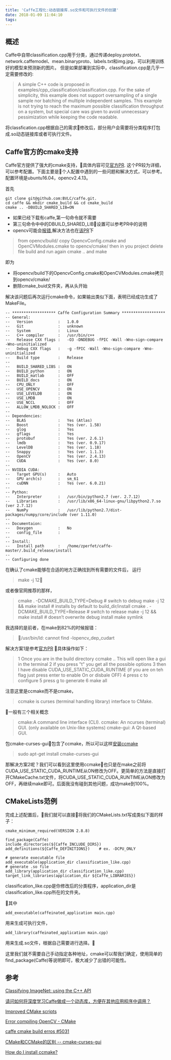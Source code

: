```yaml
---
title: 'Caffe工程化:动态链接库.so文件和可执行文件的创建'
date: 2018-01-09 11:04:10
tags:
---
```


## 概述

Caffe中自带classification.cpp用于分类，通过传递deploy.prototxt、network.caffemodel、mean.binaryproto、labels.txt和img.jpg，可以利用训练好的模型来预测新的图片。
但是如果部署到实际中，classification.cpp是几乎一定需要修改的:
>A simple C++ code is proposed in examples/cpp_classification/classification.cpp. For the sake of simplicity, this example does not support oversampling of a single sample nor batching of multiple independent samples. This example is not trying to reach the maximum possible classification throughput on a system, but special care was given to avoid unnecessary pessimization while keeping the code readable.

将classfication.cpp根据自己的需求修改后，部分用户会需要将分类程序打包成.so动态链接库或者可执行文件。

## Caffe官方的cmake支持

Caffe官方提供了强大的cmake支持，具体内容可见[官方PR](https://github.com/BVLC/caffe/pull/1667).
这个PR较为详细，可以参考配置。下面主要是个人配置中遇到的一些问题和解决方式，可以参考。配置环境是ubuntu16.04，opencv2.4.13。

首先

    git clone git@github.com:BVLC/caffe.git.
    cd caffe && mkdir cmake_build && cd cmake_build
    cmake .. -DBUILD_SHARED_LIB=ON
* 如果已经下载有caffe,第一句命令就不需要
* 第三句命令中中的DBUILD_SHARED_LIB设置可以参考PR中的说明
* opencv可能会[报错](https://github.com/opencv/opencv/issues/6132),解决方法也在[该PR](https://github.com/opencv/opencv/issues/6132)下

>from opencv/build/ copy OpencvConfig.cmake and OpenCVModules.cmake to opencv/cmake/
then in you project delete file build and run again cmake .. and make

即为

* 将opencv/build下的OpencvConfig.cmake和OpenCVModules.cmake拷贝到opencv/cmake/
* 删除cmake_buid文件夹，再从头开始

解决该问题后再次运行cmake命令，如果输出类似下面，表明已经成功生成了MakeFile。

    -- ******************* Caffe Configuration Summary *******************
    -- General:
    --   Version           :   1.0.0
    --   Git               :   unknown
    --   System            :   Linux
    --   C++ compiler      :   /usr/bin/c++
    --   Release CXX flags :   -O3 -DNDEBUG -fPIC -Wall -Wno-sign-compare -Wno-uninitialized
    --   Debug CXX flags   :   -g -fPIC -Wall -Wno-sign-compare -Wno-uninitialized
    --   Build type        :   Release
    --
    --   BUILD_SHARED_LIBS :   ON
    --   BUILD_python      :   ON
    --   BUILD_matlab      :   OFF
    --   BUILD_docs        :   ON
    --   CPU_ONLY          :   OFF
    --   USE_OPENCV        :   ON
    --   USE_LEVELDB       :   ON
    --   USE_LMDB          :   ON
    --   USE_NCCL          :   OFF
    --   ALLOW_LMDB_NOLOCK :   OFF
    --
    -- Dependencies:
    --   BLAS              :   Yes (Atlas)
    --   Boost             :   Yes (ver. 1.58)
    --   glog              :   Yes
    --   gflags            :   Yes
    --   protobuf          :   Yes (ver. 2.6.1)
    --   lmdb              :   Yes (ver. 0.9.17)
    --   LevelDB           :   Yes (ver. 1.18)
    --   Snappy            :   Yes (ver. 1.1.3)
    --   OpenCV            :   Yes (ver. 2.4.13)
    --   CUDA              :   Yes (ver. 8.0)
    --
    -- NVIDIA CUDA:
    --   Target GPU(s)     :   Auto
    --   GPU arch(s)       :   sm_61
    --   cuDNN             :   Yes (ver. 6.0.21)
    --
    -- Python:
    --   Interpreter       :   /usr/bin/python2.7 (ver. 2.7.12)
    --   Libraries         :   /usr/lib/x86_64-linux-gnu/libpython2.7.so (ver 2.7.12)
    --   NumPy             :   /usr/lib/python2.7/dist-packages/numpy/core/include (ver 1.11.0)
    --
    -- Documentaion:
    --   Doxygen           :   No
    --   config_file       :
    --
    -- Install:
    --   Install path      :   /home/zperfet/caffe-master/.build_release/install
    --
    -- Configuring done

在确认了cmake能够在合适的地方正确找到所有需要的文件后，
运行
>make -j 12

或者像官网推荐的那样，
>cmake . -DCMAKE_BUILD_TYPE=Debug     # switch to debug
make -j 12 && make install           # installs by default to build_dir/install
cmake . -DCMAKE_BUILD_TYPE=Release   # switch to release
make -j 12 && make install           # doesn’t overwrite debug install
make symlink

我选择的是前者，在make到82%的时候报错：
> /usr/bin/ld: cannot find -lopencv_dep_cudart

解决方案1是参考[官方PR](https://github.com/BVLC/caffe/issues/5031)
具体操作如下：
>1 Once you are in the build directory
ccmake ..
This will open like a gui in the terminal
2 if you press "t" you get all the possible options
3 then I have disable CUDA_USE_STATIC_CUDA_RUNTIME (if you are on teh flag just press enter to enable On or disbale OFF)
4 press c to configure
5 press g to generate
6 make all

注意这里是ccmake而不是cmake，
>ccmake is curses (terminal handling library) interface to CMake.

一般有三个相关概念
>cmake:A command line interface (CLI).
ccmake: An ncurses (terminal) GUI. (only available on Unix-like systems)
cmake-gui: A Qt-based GUI.

包cmake-curses-gui包含了ccmake，所以可以这样[安装ccmake](https://askubuntu.com/questions/121797/how-do-i-install-ccmake)
>sudo apt-get install cmake-curses-gui

那解决方案2呢？我们可以看到这里使用ccmake也只是在make之前将CUDA_USE_STATIC_CUDA_RUNTIME从ON修改为OFF。更简单的方法是直接打开CMakeCache.txt文件，将CUDA_USE_STATIC_CUDA_RUNTIME从ON修改为OFF，再继续make即可。后面我没有碰到其他问题，成功make到100%。

## CMakeLists范例

完成上述配置后，我们就可以直接将我们的CMakeLists.txt写成类似下面的样子：

    cmake_minimum_required(VERSION 2.8.8)

    find_package(Caffe)
    include_directories(${Caffe_INCLUDE_DIRS})
    add_definitions(${Caffe_DEFINITIONS})    # ex. -DCPU_ONLY

    # generate executable file
    add_executable(application_dir classification_like.cpp)
    # generate .so file
    add_library(application_dir classification_like.cpp)
    target_link_libraries(application_dir ${Caffe_LIBRARIES})

classification_like.cpp是你修改后的分类程序，application_dir是classification_like.cpp所在的文件夹。

其中

    add_executable(caffeinated_application main.cpp)
用来生成可执行文件，

    add_library(caffeinated_application main.cpp)
用来生成.so文件，根据自己需要进行选择。

这里我们就不需要自己手动指定各种地址，cmake可以帮我们确定，使用简单的find_package(Caffe)等说明即可，极大减少了出错的可能性。

## 参考

[Classifying ImageNet: using the C++ API](http://caffe.berkeleyvision.org/gathered/examples/cpp_classification.html)

[请问如何将深度学习Caffe做成一个动态库，方便在其他应用程序中调用？](https://www.zhihu.com/question/48178994)

[Improved CMake scripts](https://github.com/BVLC/caffe/pull/1667)

[Error compiling OpenCV - CMake](https://github.com/opencv/opencv/issues/6132)

[caffe cmake build erros #5031](https://github.com/BVLC/caffe/issues/5031)

[CMake和CCMake的区别 -- cmake-curses-gui](http://blog.csdn.net/arackethis/article/details/42155589)

[How do I install ccmake?](https://askubuntu.com/questions/121797/how-do-i-install-ccmake)